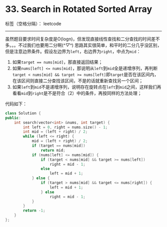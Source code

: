 ﻿# 33. Search in Rotated Sorted Array

标签（空格分隔）： leetcode

---

虽然题目要求时间复杂度是O(logn)，但发现直接线性查找和二分查找的时间差不多。。。不过我们也要用二分啊(*^▽^*)
思路其实很简单，和平时的二分几乎没区别，但是注意边界条件。假设左边界为`left`，右边界为`right`，中点为`mid`：

1. 如果`target == nums[mid]`，那直接返回结果；
2. 如果`nums[left] <= nums[mid]`，那说明从`left`到`mid`全是递增序列，再判断`target < nums[mid] && target >= nums[left]`即`target`是否在该区间内，在该区间则直接二分查找该区间，不是的话就重新查找另一个区间；
3. 如果`left`到`mid`不是递增序列，说明存在旋转点在`left`到`mid`之间，这样我们再看看`mid`到`right`是不是符合（2）中的条件，再按同样的方法处理；

代码如下：
```cpp
class Solution {
public:
    int search(vector<int> &nums, int target) {
        int left = 0, right = nums.size() - 1;
        int mid = (left + right) / 2;
        while (left <= right) {
            mid = (left + right) / 2;
            if (target == nums[mid])
                return mid;
            if (nums[left] <= nums[mid]) {
                if (target < nums[mid] && target >= nums[left])
                    right = mid - 1;
                else
                    left = mid + 1;
            } else {
                if (target > nums[mid] && target <= nums[right]) {
                    left = mid + 1;
                } else 
                    right = mid - 1;
            }
        }
        return -1;
    }  
};
```
